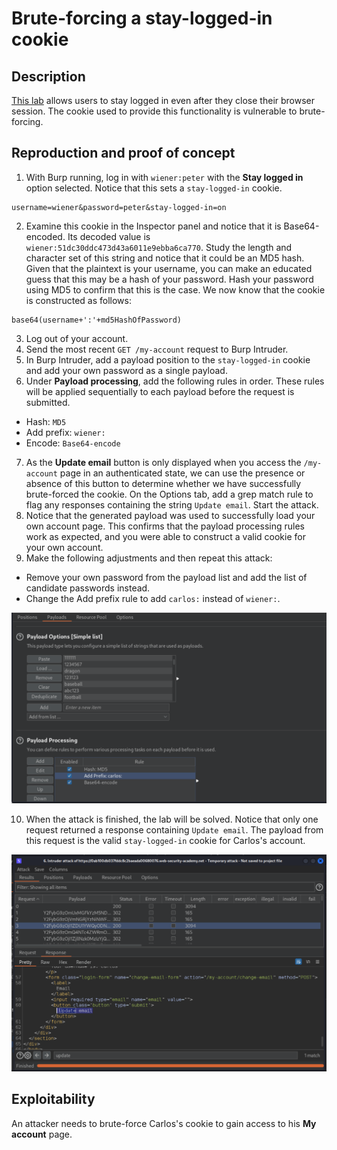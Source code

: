 # Brute-forcing a stay-logged-in cookie

## Description

[This lab](https://portswigger.net/web-security/authentication/other-mechanisms/lab-brute-forcing-a-stay-logged-in-cookie) allows users to stay logged in even after they close their browser session. The cookie used to provide this functionality is vulnerable to brute-forcing. 

## Reproduction and proof of concept

1. With Burp running, log in with `wiener:peter` with the **Stay logged in** option selected. Notice that this sets a ``stay-logged-in`` cookie.

```text
username=wiener&password=peter&stay-logged-in=on
```

2. Examine this cookie in the Inspector panel and notice that it is Base64-encoded. Its decoded value is ``wiener:51dc30ddc473d43a6011e9ebba6ca770``. Study the length and character set of this string and notice that it could be an MD5 hash. Given that the plaintext is your username, you can make an educated guess that this may be a hash of your password. Hash your password using MD5 to confirm that this is the case. We now know that the cookie is constructed as follows:

```
base64(username+':'+md5HashOfPassword)
```

3. Log out of your account.
4. Send the most recent `GET /my-account` request to Burp Intruder.
5. In Burp Intruder, add a payload position to the `stay-logged-in` cookie and add your own password as a single payload.
6. Under **Payload processing**, add the following rules in order. These rules will be applied sequentially to each payload before the request is submitted.
- Hash: `MD5`
- Add prefix: `wiener:`
- Encode: `Base64-encode`
7. As the **Update email** button is only displayed when you access the `/my-account` page in an authenticated state, we can use the presence or absence of this button to determine whether we have  successfully brute-forced the cookie. On the Options tab, add a grep match rule to flag any responses containing the string `Update email`. Start the attack.
8. Notice that the generated payload was used to successfully load your own account page. This confirms that the payload processing rules work as expected, and you were able to construct a valid cookie for your own account.
9. Make the following adjustments and then repeat this attack:
- Remove your own password from the payload list and add the list of candidate passwords instead.
- Change the Add prefix rule to add `carlos:` instead of `wiener:`.

![Auth](../../_static/images/auth9.png)

10. When the attack is finished, the lab will be solved. Notice that only one request returned a response containing `Update email`. The payload from this request is the valid ``stay-logged-in`` cookie for Carlos's account.

![Auth](../../_static/images/auth10.png)

## Exploitability

An attacker needs to brute-force Carlos's cookie to gain access to his **My account** page. 
